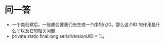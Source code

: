 # 问一答

- 一个类创建后，一般都会要我们去生成一个序列化ID。那么这个ID 的作用是什么？以及它的相关问题
- private static final long serialVersionUID = 1L;